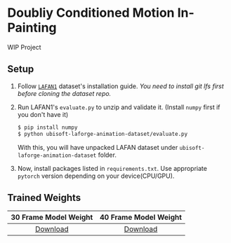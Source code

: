 # Doubliy Conditioned Motion In-Painting

WIP Project

## Setup

1. Follow [`LAFAN1`](https://github.com/ubisoft/ubisoft-laforge-animation-dataset) dataset's installation guide.
   *You need to install git lfs first before cloning the dataset repo.*

2. Run LAFAN1's `evaluate.py` to unzip and validate it. (Install `numpy` first if you don't have it)
   ```bash
   $ pip install numpy
   $ python ubisoft-laforge-animation-dataset/evaluate.py 
   ```
   With this, you will have unpacked LAFAN dataset under `ubisoft-laforge-animation-dataset` folder.

3. Now, install packages listed in `requirements.txt`. Use appropriate `pytorch` version depending on your device(CPU/GPU).

## Trained Weights

| 30 Frame Model Weight | 40 Frame Model Weight |
|:---:|:---:|
|[Download](https://drive.google.com/file/d/1BuyHzDrgbvFIDlmfBnKo91UjmGQELA0w/view?usp=sharing)|[Download](https://drive.google.com/file/d/1C2u-Hd3w7PD_hp3REAZrMXI5A4NBkW-3/view?usp=sharing)|

